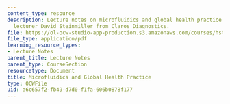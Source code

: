 ```yaml
---
content_type: resource
description: Lecture notes on microfluidics and global health practice with guest
  lecturer David Steinmiller from Claros Diagnostics.
file: https://ol-ocw-studio-app-production.s3.amazonaws.com/courses/hst-939-designing-and-sustaining-technology-innovation-for-global-health-practice-spring-2008/a6c657f2fb49d7d0f1fa606b0878f177_lecture04.pdf
file_type: application/pdf
learning_resource_types:
- Lecture Notes
parent_title: Lecture Notes
parent_type: CourseSection
resourcetype: Document
title: Microfluidics and Global Health Practice
type: OCWFile
uid: a6c657f2-fb49-d7d0-f1fa-606b0878f177
---
```

